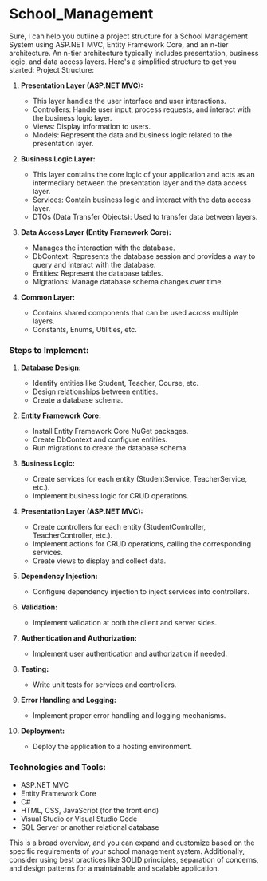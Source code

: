 # School_Management
Sure, I can help you outline a project structure for a School Management System using ASP.NET MVC, Entity Framework Core, and an n-tier architecture. An n-tier architecture typically includes presentation, business logic, and data access layers. Here's a simplified structure to get you started:
 Project Structure:

1. **Presentation Layer (ASP.NET MVC):**
   - This layer handles the user interface and user interactions.
   - Controllers: Handle user input, process requests, and interact with the business logic layer.
   - Views: Display information to users.
   - Models: Represent the data and business logic related to the presentation layer.

2. **Business Logic Layer:**
   - This layer contains the core logic of your application and acts as an intermediary between the presentation layer and the data access layer.
   - Services: Contain business logic and interact with the data access layer.
   - DTOs (Data Transfer Objects): Used to transfer data between layers.

3. **Data Access Layer (Entity Framework Core):**
   - Manages the interaction with the database.
   - DbContext: Represents the database session and provides a way to query and interact with the database.
   - Entities: Represent the database tables.
   - Migrations: Manage database schema changes over time.

4. **Common Layer:**
   - Contains shared components that can be used across multiple layers.
   - Constants, Enums, Utilities, etc.

### Steps to Implement:

1. **Database Design:**
   - Identify entities like Student, Teacher, Course, etc.
   - Design relationships between entities.
   - Create a database schema.

2. **Entity Framework Core:**
   - Install Entity Framework Core NuGet packages.
   - Create DbContext and configure entities.
   - Run migrations to create the database schema.

3. **Business Logic:**
   - Create services for each entity (StudentService, TeacherService, etc.).
   - Implement business logic for CRUD operations.

4. **Presentation Layer (ASP.NET MVC):**
   - Create controllers for each entity (StudentController, TeacherController, etc.).
   - Implement actions for CRUD operations, calling the corresponding services.
   - Create views to display and collect data.

5. **Dependency Injection:**
   - Configure dependency injection to inject services into controllers.

6. **Validation:**
   - Implement validation at both the client and server sides.

7. **Authentication and Authorization:**
   - Implement user authentication and authorization if needed.

8. **Testing:**
   - Write unit tests for services and controllers.

9. **Error Handling and Logging:**
   - Implement proper error handling and logging mechanisms.

10. **Deployment:**
    - Deploy the application to a hosting environment.

### Technologies and Tools:

- ASP.NET MVC
- Entity Framework Core
- C#
- HTML, CSS, JavaScript (for the front end)
- Visual Studio or Visual Studio Code
- SQL Server or another relational database

This is a broad overview, and you can expand and customize based on the specific requirements of your school management system. Additionally, consider using best practices like SOLID principles, separation of concerns, and design patterns for a maintainable and scalable application.
